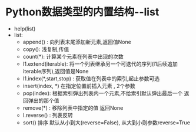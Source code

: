 # Python数据类型的内置结构--list
- help(list)
- list:
    - append() : 向列表末尾添加新元素,返回值None
    - copy():  浅复制,传值
    - count(*): 计算某个元素在列表中出现的次数
    - l1.extend(iterable): 将一个列表继承另一个可迭代的序列(l1后续追加iterable序列),返回值是None
    - l1.index(*,start,stop) : 获取值在列表中的索引,起止参数可选
    - insert(index, *) 在指定位置前插入元素 , 2个参数
    - pop(index):  根据索引弹出列表内一个元素,不给索引默认弹出最后一个  返回弹出的那个值
    - remove(*) : 移除列表中指定的值   返回None
    - l.reverse() : 列表反转
    - sort()  排序  默认从小到大(reverse=False), 从大到小则参数reverse=True
    
